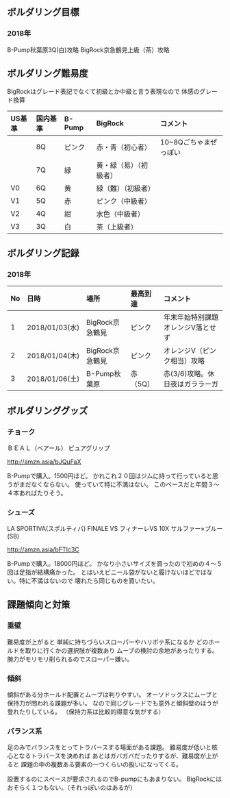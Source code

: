 ## ボルダリング目標
### 2018年
B-Pump秋葉原3Q(白)攻略
BigRock京急鶴見上級（茶）攻略

## ボルダリング難易度
BigRockはグレード表記でなくて初級とか中級と言う表現なので
体感のグレード換算

|US基準|国内基準|B-Pump|BigRock|コメント|
|:--|:--|:--|:--|:--|
||8Q|ピンク|赤・青（初心者）|10~8Qごちゃまぜっぽい|
||7Q|緑|黄・緑（易）（初級者）||
|V0|6Q|黄|緑（難）（初級者）||
|V1|5Q|赤|ピンク（中級者）||
|V2|4Q|紺|水色（中級者）||
|V3|3Q|白|茶（上級者）||


## ボルダリング記録
### 2018年
|No|日時|場所|最高到達|コメント|
|:--|:--|:--|:--|:--|
|1|2018/01/03(水)|BigRock京急鶴見|ピンク|年末年始特別課題オレンジV落とせず|
|2|2018/01/04(木)|BigRock京急鶴見|ピンク|オレンジV（ピンク相当）攻略|
|3|2018/01/06(土)|B-Pump秋葉原|赤（5Q）|赤(3/6)攻略。休日夜はガララーガ|


## ボルダリンググッズ
### チョーク
ＢＥＡＬ（ベアール） ピュアグリップ 

http://amzn.asia/bJQuFaX

B-Pumpで購入。1500円ほど。
かれこれ２０回はジムに持って行っていると思うがまだなくならない。
使っていて特に不満はない。
このペースだと年間３〜４本あればたりそう。

### シューズ
LA SPORTIVA(スポルティバ) FINALE VS フィナーレVS 10X サルファー×ブルー(SB) 

http://amzn.asia/bFTIc3C

B-Pumpで購入。18000円ほど。
かなり小さいサイズを買ったので初めの４〜５回は足指が結構痛かった。
とはいえビニール袋がないと履けないほどではない。特に不満はないので
壊れたら同じものを買いたい。


## 課題傾向と対策

### 垂壁
難易度が上がると
単純に持ちづらいスローパーやハリボテ系になるか
どのホールドを取りに行くかの選択肢が複数あり
ムーブの検討の余地があったりする。
腕力がモリモリ削られるのでスローパー嫌い。

### 傾斜
傾斜がある分ホールド配置とムーブは判りやすい。
オーソドックスにムーブと保持力が問われる課題が多い。
なので同じグレードでも意外と傾斜壁のほうが登れたりしている。
（保持力系は比較的得意な気がする）

### バランス系
足のみでバランスをとってトラバースする場面がある課題。
難易度が低いと核心となるトラバースを決めれば
あとはガバガバだったりするが、難易度が上がると
課題の中の複数ある要素の一つくらいの扱いになってくる。

設置するのにスペースが要求されるのでB-pumpにもあまりない。
BigRockにはおそらく１つもない。（それっぽいのはあるが）
